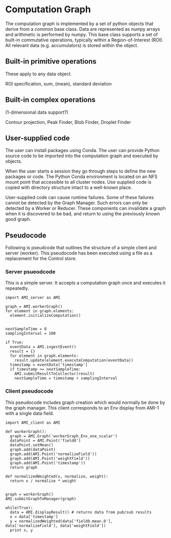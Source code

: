 
# Computation Graph

The computation graph is implemented by a set of python objects that derive from a common base class.
Data are represented as numpy arrays and arithmetic is performed by numpy.
This base class supports a set of built-in commutative operations, typically within a Region-of-Interest (ROI).
All relevant data (e.g. accumulators) is stored within the object.

## Built-in primitive operations

These apply to any data object.

ROI specification,
sum, (mean), standard deviation

## Built-in complex operations

(1-dimensional data support?)

Contour projection,
Peak Finder,
Blob Finder,
Droplet Finder

## User-supplied code

The user can install packages using Conda.
The user can provide Python source code to be imported into the computation graph and executed by objects.

When the user starts a session they go through steps to define the new packages or code.
The Python Conda environment is located on an NFS mount point that accessible to all cluster nodes.
Use supplied code is copied with directory structure intact to a well-known place.


User-supplied code can cause runtime failures.
Some of these failures cannot be detected by the Graph Manager.
Such errors can only be detected by a Worker or Reducer.
These components can invalidate a graph when it is discovered to be bad,
and return to using the previously known good graph.


## Pseudocode

Following is pseudcode that outlines the structure of a simple client and server (worker).
This pseudocode has been executed using a file as a replacement for the Control store.


### Server psueodcode

This is a simple server.
It accepts a computation graph once and executes it repeatedly.


```
import AMI_server as AMI

graph = AMI.workerGraph()
for element in graph.elements:
  element.initializeComputation()


nextSampleTime = 0
samplingInterval = 100

if True:
  eventData = AMI.ingestEvent()
  result = {}
  for element in graph.elements:
    result.update(element.executeComputation(eventData))
  timestamp = eventData['timestamp']
  if timestamp >= nextSampleTime:
    AMI.submitResultToCollector(result)
    nextSampleTime = timestamp + samplingInterval

```

### Client pseudocode

This pseudocode includes graph creation which would normally be done by the graph manager.
This client corresponds to an Env display from AMI-1 with a single data field.

```
import AMI_client as AMI

def workerGraph():
  graph = AMI.Graph('workerGraph_Env_one_scalar')
  dataPoint = AMI.Point('field0')
  dataPoint.setMean()
  graph.add(dataPoint)
  graph.add(AMI.Point('normalizeField'))
  graph.add(AMI.Point('weightField'))
  graph.add(AMI.Point('timestamp'))
  return graph

def normalizedWeighted(x, normalize, weight):
  return x / normalize * weight


graph = workerGraph()
AMI.submitGraphToManager(graph)

while(True):
  data = AMI.displayResult() # returns data from pub/sub results
  x = data['timestamp']
  y = normalizedWeighted(data['field0.mean.0'], data['normalizeField'], data['weightField'])
  print x, y

```

